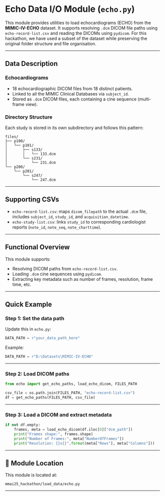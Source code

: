 # Echo Data I/O Module (`echo.py`)

This module provides utilities to load echocardiograms (ECHO) from the **MIMIC-IV-ECHO** dataset. It supports resolving `.dcm` DICOM file paths using `echo-record-list.csv` and reading the DICOMs using `pydicom`. For this hackathon, we have used a subset of the dataset while preserving the original folder structure and file organisation.

---

## Data Description

### Echocardiograms

- 18 echocardiographic DICOM files from 18 distinct patients.
- Linked to all the MIMIC Clinical Databases via `subject_id`.
- Stored as `.dcm` DICOM files, each containing a cine sequence (multi-frame view).

### Directory Structure

Each study is stored in its own subdirectory and follows this pattern:

```
files/
├── p100/
│   └── p101/
│       ├── s133/
│       │   └── 133.dcm
│       └── s231/
│           └── 231.dcm
└── p200/
    └── p201/
        └── s247/
            └── 247.dcm
```
---

## Supporting CSVs

- `echo-record-list.csv`: maps `dicom_filepath` to the actual `.dcm` file, includes `subject_id`, `study_id`, and `acquisition_datetime`.
- `echo-study-list.csv`: links `study_id` to corresponding cardiologist reports (`note_id`, `note_seq`, `note_charttime`).

---
## Functional Overview

This module supports:
- Resolving DICOM paths from `echo-record-list.csv`.
- Loading `.dcm` cine sequences using `pydicom`.
- Extracting key metadata such as number of frames, resolution, frame time, etc.

---

## Quick Example

### Step 1: Set the data path

Update this in `echo.py`:

```python
DATA_PATH = r"your_data_path_here"
```

Example:

```python
DATA_PATH = r"D:\Datasets\MIMIC-IV-ECHO"
```

---

### Step 2: Load DICOM paths

```python
from echo import get_echo_paths, load_echo_dicom, FILES_PATH

csv_file = os.path.join(FILES_PATH, "echo-record-list.csv")
df = get_echo_paths(FILES_PATH, csv_file)
```

---

### Step 3: Load a DICOM and extract metadata

```python
if not df.empty:
    frames, meta = load_echo_dicom(df.iloc[0]["dcm_path"])
    print("Frames shape:", frames.shape)
    print("Number of Frames:", meta["NumberOfFrames"])
    print("Resolution: {}x{}".format(meta["Rows"], meta["Columns"]))
```

---

## 📂 Module Location

This module is located at:

```
mmai25_hackathon/load_data/echo.py
```

---